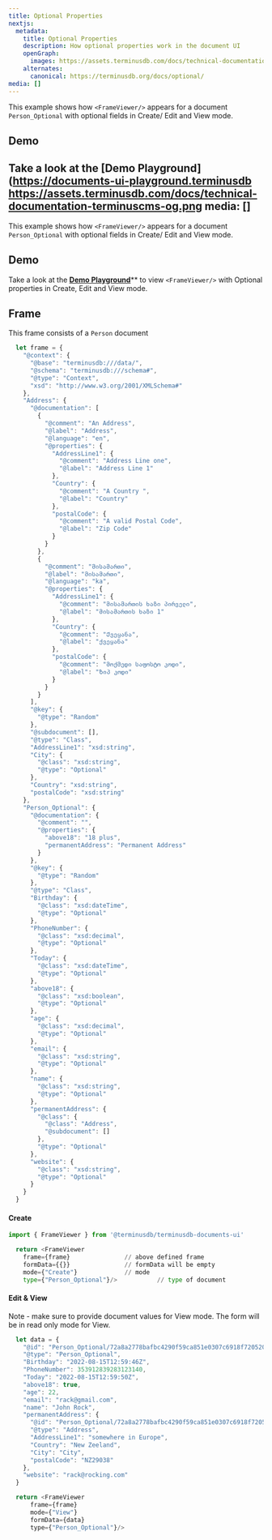 ```yaml
---
title: Optional Properties
nextjs:
  metadata:
    title: Optional Properties
    description: How optional properties work in the document UI
    openGraph:
      images: https://assets.terminusdb.com/docs/technical-documentation-terminuscms-og.png
    alternates:
      canonical: https://terminusdb.org/docs/optional/
media: []
---
```


This example shows how `<FrameViewer/>` appears for a document `Person_Optional` with optional fields in Create/ Edit and View mode.

## Demo

Take a look at the [**Demo Playground**](https://documents-ui-playground.terminusdb
    https://assets.terminusdb.com/docs/technical-documentation-terminuscms-og.png
media: []
---

This example shows how `<FrameViewer/>` appears for a document `Person_Optional` with optional fields in Create/ Edit and View mode.

## Demo

Take a look at the [**Demo Playground**](https://documents-ui-playground.terminusdb.com/Optional)\*\* to view `<FrameViewer/>` with Optional properties in Create, Edit and View mode.

## Frame

This frame consists of a `Person` document

```javascript
  let frame = {
    "@context": {
      "@base": "terminusdb:///data/",
      "@schema": "terminusdb:///schema#",
      "@type": "Context",
      "xsd": "http://www.w3.org/2001/XMLSchema#"
    },
    "Address": {
      "@documentation": [
        {
          "@comment": "An Address",
          "@label": "Address",
          "@language": "en",
          "@properties": {
            "AddressLine1": {
              "@comment": "Address Line one",
              "@label": "Address Line 1"
            },
            "Country": {
              "@comment": "A Country ",
              "@label": "Country"
            },
            "postalCode": {
              "@comment": "A valid Postal Code",
              "@label": "Zip Code"
            }
          }
        },
        {
          "@comment": "მისამართი",
          "@label": "მისამართი",
          "@language": "ka",
          "@properties": {
            "AddressLine1": {
              "@comment": "მისამართის ხაზი პირველი",
              "@label": "მისამართის ხაზი 1"
            },
            "Country": {
              "@comment": "Ქვეყანა",
              "@label": "ქვეყანა"
            },
            "postalCode": {
              "@comment": "მოქმედი საფოსტო კოდი",
              "@label": "Ზიპ კოდი"
            }
          }
        }
      ],
      "@key": {
        "@type": "Random"
      },
      "@subdocument": [],
      "@type": "Class",
      "AddressLine1": "xsd:string",
      "City": {
        "@class": "xsd:string",
        "@type": "Optional"
      },
      "Country": "xsd:string",
      "postalCode": "xsd:string"
    },
    "Person_Optional": {
      "@documentation": {
        "@comment": "",
        "@properties": {
          "above18": "18 plus",
          "permanentAddress": "Permanent Address"
        }
      },
      "@key": {
        "@type": "Random"
      },
      "@type": "Class",
      "Birthday": {
        "@class": "xsd:dateTime",
        "@type": "Optional"
      },
      "PhoneNumber": {
        "@class": "xsd:decimal",
        "@type": "Optional"
      },
      "Today": {
        "@class": "xsd:dateTime",
        "@type": "Optional"
      },
      "above18": {
        "@class": "xsd:boolean",
        "@type": "Optional"
      },
      "age": {
        "@class": "xsd:decimal",
        "@type": "Optional"
      },
      "email": {
        "@class": "xsd:string",
        "@type": "Optional"
      },
      "name": {
        "@class": "xsd:string",
        "@type": "Optional"
      },
      "permanentAddress": {
        "@class": {
          "@class": "Address",
          "@subdocument": []
        },
        "@type": "Optional"
      },
      "website": {
        "@class": "xsd:string",
        "@type": "Optional"
      }
    }
  }
```

#### Create

```python
import { FrameViewer } from '@terminusdb/terminusdb-documents-ui'

  return <FrameViewer
    frame={frame}               // above defined frame          
    formData={{}}               // formData will be empty
    mode={"Create"}             // mode 
    type={"Person_Optional"}/>           // type of document 
```

#### Edit & View

Note - make sure to provide document values for View mode. The form will be in read only mode for View.

```javascript
  let data = {
    "@id": "Person_Optional/72a8a2778bafbc4290f59ca851e0307c6918f7205207d93ac1b2a1f796a94587",
    "@type": "Person_Optional",
    "Birthday": "2022-08-15T12:59:46Z",
    "PhoneNumber": 353912839283123140,
    "Today": "2022-08-15T12:59:50Z",
    "above18": true,
    "age": 22,
    "email": "rack@gmail.com",
    "name": "John Rock",
    "permanentAddress": {
      "@id": "Person_Optional/72a8a2778bafbc4290f59ca851e0307c6918f7205207d93ac1b2a1f796a94587/permanentAddress/Address/5879ec85b65bb0caaa03f48e99073a9d4302c31ec3c3a382889a12980899e95f",
      "@type": "Address",
      "AddressLine1": "somewhere in Europe",
      "Country": "New Zeeland",
      "City": "City",
      "postalCode": "NZ29038"
    },
    "website": "rack@rocking.com"
  }

  return <FrameViewer
      frame={frame}
      mode={"View"}
      formData={data}
      type={"Person_Optional"}/>
```